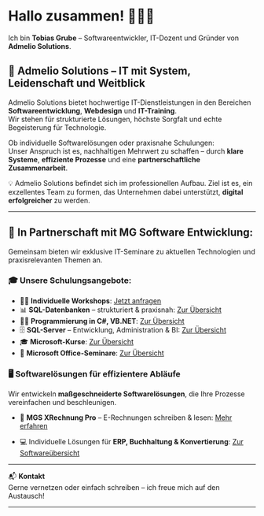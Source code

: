 # Hallo zusammen! 🧔🏻‍♂️

Ich bin **Tobias Grube** – Softwareentwickler, IT-Dozent und Gründer von **Admelio Solutions**.

## 🚀 Admelio Solutions – IT mit System, Leidenschaft und Weitblick

Admelio Solutions bietet hochwertige IT-Dienstleistungen in den Bereichen **Softwareentwicklung**, **Webdesign** und **IT-Training**.  
Wir stehen für strukturierte Lösungen, höchste Sorgfalt und echte Begeisterung für Technologie.

Ob individuelle Softwarelösungen oder praxisnahe Schulungen:  
Unser Anspruch ist es, nachhaltigen Mehrwert zu schaffen – durch **klare Systeme**, **effiziente Prozesse** und eine **partnerschaftliche Zusammenarbeit**.

💡 Admelio Solutions befindet sich im professionellen Aufbau. Ziel ist es, ein exzellentes Team zu formen, das Unternehmen dabei unterstützt, **digital erfolgreicher** zu werden.

---

## 🤝 In Partnerschaft mit **MG Software Entwicklung**:

Gemeinsam bieten wir exklusive IT-Seminare zu aktuellen Technologien und praxisrelevanten Themen an.  

### 🎓 Unsere Schulungsangebote:
- 🧑‍🏫 **Individuelle Workshops**: [Jetzt anfragen](https://www.mgs-entwicklung.de/seminaranfrage)  
- 📊 **SQL-Datenbanken** – strukturiert & praxisnah: [Zur Übersicht](https://www.mgs-entwicklung.de/sql-datenbanken-seminare-uebersicht)  
- 👨‍💻 **Programmierung in C#, VB.NET**: [Zur Übersicht](https://www.mgs-entwicklung.de/programmierung-seminare-uebersicht)  
- 🗄️ **SQL-Server** – Entwicklung, Administration & BI: [Zur Übersicht](https://www.mgs-entwicklung.de/sql-server-seminaruebersicht)  
- 🎓 **Microsoft-Kurse**: [Zur Übersicht](https://www.mgs-entwicklung.de/microsoft-seminare-uebersicht)  
- 💼 **Microsoft Office-Seminare**: [Zur Übersicht](https://www.mgs-entwicklung.de/microsoft-office-uebersicht/)


### 🖥️ Softwarelösungen für effizientere Abläufe

Wir entwickeln **maßgeschneiderte Softwarelösungen**, die Ihre Prozesse vereinfachen und beschleunigen.

- 🧾 **MGS XRechnung Pro** – E-Rechnungen schreiben & lesen: [Mehr erfahren](https://www.mgs-entwicklung.de/produkt/mgs-xrechnung-pro)

- 💻 Individuelle Lösungen für **ERP, Buchhaltung & Konvertierung**: [Zur Softwareübersicht](https://www.mgs-entwicklung.de/software-uebersicht)

---

📬 **Kontakt**  
Gerne vernetzen oder einfach schreiben – ich freue mich auf den Austausch!

---

<!--
**tobigrbe/tobigrbe** is a ✨ _special_ ✨ repository because its `README.md` (this file) appears on your GitHub profile.

Here are some ideas to get you started:

- 🔭 I’m currently working on ...
- 🌱 I’m currently learning ...
- 👯 I’m looking to collaborate on ...
- 🤔 I’m looking for help with ...
- 💬 Ask me about ...
- 📫 How to reach me: ...
- 😄 Pronouns: ...
- ⚡ Fun fact: ...
-->
